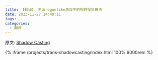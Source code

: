 ```yaml
---
title: 【翻译】 老派roguelike游戏中的视野投影算法
date: 2023-11-27 14:49:11
tags:
categories:
  - 翻译
---
```

原文: [Shadow Casting](https://www.albertford.com/shadowcasting/)

{% iframe /projects/trans-shadowcasting/index.html 100% 9000rem %}
